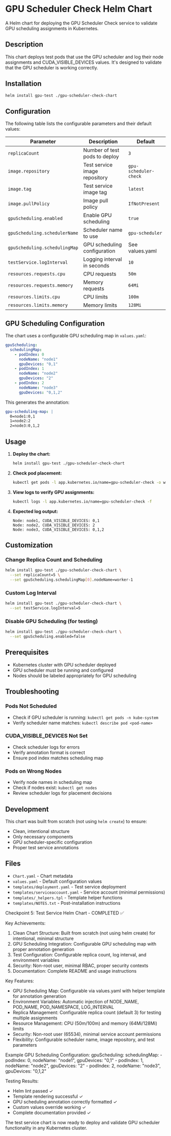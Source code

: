# GPU Scheduler Check Helm Chart

A Helm chart for deploying the GPU Scheduler Check service to validate GPU scheduling assignments in Kubernetes.

## Description

This chart deploys test pods that use the GPU scheduler and log their node assignments and CUDA_VISIBLE_DEVICES values. It's designed to validate that the GPU scheduler is working correctly.

## Installation

```bash
helm install gpu-test ./gpu-scheduler-check-chart
```

## Configuration

The following table lists the configurable parameters and their default values:

| Parameter | Description | Default |
|-----------|-------------|---------|
| `replicaCount` | Number of test pods to deploy | `3` |
| `image.repository` | Test service image repository | `gpu-scheduler-check` |
| `image.tag` | Test service image tag | `latest` |
| `image.pullPolicy` | Image pull policy | `IfNotPresent` |
| `gpuScheduling.enabled` | Enable GPU scheduling | `true` |
| `gpuScheduling.schedulerName` | Scheduler name to use | `gpu-scheduler` |
| `gpuScheduling.schedulingMap` | GPU scheduling configuration | See values.yaml |
| `testService.logInterval` | Logging interval in seconds | `10` |
| `resources.requests.cpu` | CPU requests | `50m` |
| `resources.requests.memory` | Memory requests | `64Mi` |
| `resources.limits.cpu` | CPU limits | `100m` |
| `resources.limits.memory` | Memory limits | `128Mi` |

## GPU Scheduling Configuration

The chart uses a configurable GPU scheduling map in `values.yaml`:

```yaml
gpuScheduling:
  schedulingMap:
    - podIndex: 0
      nodeName: "node1"
      gpuDevices: "0,1"
    - podIndex: 1
      nodeName: "node2"
      gpuDevices: "2"
    - podIndex: 2
      nodeName: "node3"
      gpuDevices: "0,1,2"
```

This generates the annotation:
```yaml
gpu-scheduling-map: |
  0=node1:0,1
  1=node2:2
  2=node3:0,1,2
```

## Usage

1. **Deploy the chart:**
   ```bash
   helm install gpu-test ./gpu-scheduler-check-chart
   ```

2. **Check pod placement:**
   ```bash
   kubectl get pods -l app.kubernetes.io/name=gpu-scheduler-check -o wide
   ```

3. **View logs to verify GPU assignments:**
   ```bash
   kubectl logs -l app.kubernetes.io/name=gpu-scheduler-check -f
   ```

4. **Expected log output:**
   ```
   Node: node1, CUDA_VISIBLE_DEVICES: 0,1
   Node: node2, CUDA_VISIBLE_DEVICES: 2
   Node: node3, CUDA_VISIBLE_DEVICES: 0,1,2
   ```

## Customization

### Change Replica Count and Scheduling
```bash
helm install gpu-test ./gpu-scheduler-check-chart \
  --set replicaCount=5 \
  --set gpuScheduling.schedulingMap[0].nodeName=worker-1
```

### Custom Log Interval
```bash
helm install gpu-test ./gpu-scheduler-check-chart \
  --set testService.logInterval=5
```

### Disable GPU Scheduling (for testing)
```bash
helm install gpu-test ./gpu-scheduler-check-chart \
  --set gpuScheduling.enabled=false
```

## Prerequisites

- Kubernetes cluster with GPU scheduler deployed
- GPU scheduler must be running and configured
- Nodes should be labeled appropriately for GPU scheduling

## Troubleshooting

### Pods Not Scheduled
- Check if GPU scheduler is running: `kubectl get pods -n kube-system`
- Verify scheduler name matches: `kubectl describe pod <pod-name>`

### CUDA_VISIBLE_DEVICES Not Set
- Check scheduler logs for errors
- Verify annotation format is correct
- Ensure pod index matches scheduling map

### Pods on Wrong Nodes
- Verify node names in scheduling map
- Check if nodes exist: `kubectl get nodes`
- Review scheduler logs for placement decisions

## Development

This chart was built from scratch (not using `helm create`) to ensure:
- Clean, intentional structure
- Only necessary components
- GPU scheduler-specific configuration
- Proper test service annotations

## Files

- `Chart.yaml` - Chart metadata
- `values.yaml` - Default configuration values
- `templates/deployment.yaml` - Test service deployment
- `templates/serviceaccount.yaml` - Service account (minimal permissions)
- `templates/_helpers.tpl` - Template helper functions
- `templates/NOTES.txt` - Post-installation instructions

Checkpoint 5: Test Service Helm Chart - COMPLETED ✅

  Key Achievements:
  1. Clean Chart Structure: Built from scratch (not using helm create) for intentional, minimal structure
  2. GPU Scheduling Integration: Configurable GPU scheduling map with proper annotation generation
  3. Test Configuration: Configurable replica count, log interval, and environment variables
  4. Security: Non-root user, minimal RBAC, proper security contexts
  5. Documentation: Complete README and usage instructions

  Key Features:
  - GPU Scheduling Map: Configurable via values.yaml with helper template for annotation generation
  - Environment Variables: Automatic injection of NODE_NAME, POD_NAME, POD_NAMESPACE, LOG_INTERVAL
  - Replica Management: Configurable replica count (default 3) for testing multiple assignments
  - Resource Management: CPU (50m/100m) and memory (64Mi/128Mi) limits
  - Security: Non-root user (65534), minimal service account permissions
  - Flexibility: Configurable scheduler name, image repository, and test parameters

  Example GPU Scheduling Configuration:
  gpuScheduling:
    schedulingMap:
      - podIndex: 0, nodeName: "node1", gpuDevices: "0,1"
      - podIndex: 1, nodeName: "node2", gpuDevices: "2"
      - podIndex: 2, nodeName: "node3", gpuDevices: "0,1,2"

  Testing Results:
  - Helm lint passed ✓
  - Template rendering successful ✓
  - GPU scheduling annotation correctly formatted ✓
  - Custom values override working ✓
  - Complete documentation provided ✓

  The test service chart is now ready to deploy and validate GPU scheduler functionality in any Kubernetes cluster.